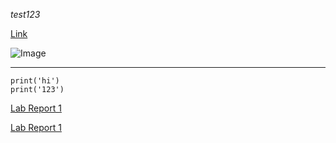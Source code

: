 *test123*



[Link](http://google.com)

![Image](https://commonmark.org/help/images/favicon.png)

---

```
print('hi')
print('123')
```


[Lab Report 1](lab-report-1-week-2.md) 


[Lab Report 1](https://leeandrew1.github.io/cse15l-lab-reports/lab-report-1-week-2.html) 